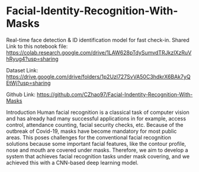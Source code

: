 # Facial-Identity-Recognition-With-Masks
Real-time face detection & ID identification model for fast check-in.
Shared Link to this notebook file: https://colab.research.google.com/drive/1LAW628pTdySumvdTRJkzIXzRuVhRyug4?usp=sharing

Dataset Link: https://drive.google.com/drive/folders/1p2Uzl727SvVA50C3hdkrX6BAk7yQEtWj?usp=sharing

Github Link: https://github.com/CZhao97/Facial-Indentity-Recognition-With-Masks

Introduction
Human facial recognition is a classical task of computer vision and has already had many successful applications in for example, access control, attendance counting, facial security checks, etc. Because of the outbreak of Covid-19, masks have become mandatory for most public areas. This poses challenges for the conventional facial recognition solutions because some important facial features, like the contour profile, nose and mouth are covered under masks. Therefore, we aim to develop a system that achieves facial recognition tasks under mask covering, and we achieved this with a CNN-based deep learning model.

